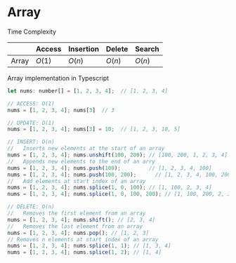 # Array

Time Complexity 

|       | Access  | Insertion | Delete   | Search   |
|-------|---------|-----------|----------|----------|
| Array | $O(1)$  | $O(n)$    | $O(n)$   | $O(n)$   |

Array implementation in Typescript

```js
let nums: number[] = [1, 2, 3, 4];  // [1, 2, 3, 4]

// ACCESS: O(1)
nums = [1, 2, 3, 4]; nums[3]  // 3

// UPDATE: O(1)
nums = [1, 2, 3, 4]; nums[3] = 10;  // [1, 2, 3, 10, 5]

// INSERT: O(n)
//   Inserts new elements at the start of an array
nums = [1, 2, 3, 4]; nums.unshift(100, 200); // [100, 200, 1, 2, 3, 4] 
//   Appends new elements to the end of an arry
nums = [1, 2, 3, 4]; nums.push(100);         // [1, 2, 3, 4, 100]
nums = [1, 2, 3, 4]; nums.push(100, 200);      // [1, 2, 3, 4, 100, 200]
//   Add elements at start index of an array
nums = [1, 2, 3, 4]; nums.splice(1, 0, 100); // [1, 100, 2, 3, 4]
nums = [1, 2, 3, 4]; nums.splice(1, 0, 100, 200); // [1, 100, 200, 2, 3, 4]

// DELETE: O(n)
//   Removes the first element from an array 
nums = [1, 2, 3, 4]; nums.shift(); // [2, 3, 4]
//   Removes the last element from an array 
nums = [1, 2, 3, 4]; nums.pop(); // [1, 2, 3]
// Removes n elements at start index of an array 
nums = [1, 2, 3, 4]; nums.splice(1, 1); // [1, 3, 4] 
nums = [1, 2, 3, 4]; nums.splice(1, 2); // [1, 4] 
```